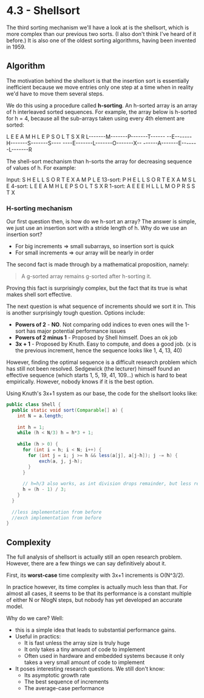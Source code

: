 # 4.3 - Shellsort

The third sorting mechanism we'll have a look at is the shellsort, which is more complex than our previous two sorts. (I also don't think I've heard of it before.) It is also one of the oldest sorting algorithms, having been invented in 1959.

## Algorithm

The motivation behind the shellsort is that the insertion sort is essentially inefficient because we move entries only one step at a time when in reality we'd have to move them several steps.

We do this using a procedure called **h-sorting**. An h-sorted array is an array of h interleaved sorted sequences. For example, the array below is h-sorted for h = 4, because all the sub-arrays taken using every 4th element are sorted:

L E E A M H L E P S O L T S X R
L-------M-------P-------T------
--E-------H-------S-------S----
----E-------L-------O-------X--
------A-------E-------L-------R

The shell-sort mechanism than h-sorts the array for decreasing sequence of values of h. For example:

Input:   S H E L L S O R T E X A M P L E
13-sort: P H E L L S O R T E X A M S L E
4-sort:  L E E A M H L E P S O L T S X R
1-sort:  A E E E H L L L M O P R S S T X

### H-sorting mechanism

Our first question then, is how do we h-sort an array? The answer is simple, we just use an insertion sort with a stride length of h. Why do we use an insertion sort?
* For big increments => small subarrays, so insertion sort is quick
* For small increments => our array will be nearly in order

The second fact is  made through by a mathematical proposition, namely:

> A g-sorted array remains g-sorted after h-sorting it.
> 
Proving this fact is surprisingly complex, but the fact that its true is what makes shell sort effective.

The next question is what sequence of increments should we sort it in. This is another surprisingly tough question. Options include:
* **Powers of 2** - **NO**. Not comparing odd indices to even ones will the 1-sort has major potential performance issues
* **Powers of 2 minus 1** - Proposed by Shell himself. Does an ok job
* **3x + 1** - Proposed by Knuth. Easy to compute, and does a good job. (x is the previous increment, hence the sequence looks like 1, 4, 13, 40)

However, finding the optimal sequence is a difficult research problem which has still not been resolved. Sedgewick (the lecturer) himself found an effective sequence (which starts 1, 5, 19, 41, 109...) which is hard to beat empirically. However, nobody knows if it is the best option.

Using Knuth's 3x+1 system as our base, the code for the shellsort looks like:

```Java
public class Shell {
  public static void sort(Comparable[] a) {
    int N = a.length;
    
    int h = 1;
    while (h < N/3) h = h*3 + 1;
    
    while (h > 0) {
      for (int i = h; i < N; i++) {
        for (int j = i; j >= h && less(a[j], a[j-h]); j -= h) {
            exch(a, j, j-h);
        }
      }
      
      // h=h/3 also works, as int division drops remainder, but less readable.
      h = (h - 1) / 3;
    }
  }
  
  //less implementation from before
  //exch implementation from before
}
```

## Complexity

The full analysis of shellsort is actually still an open research problem. However, there are a few things we can say definitively about it.

First, its **worst-case** time complexity with 3x+1 increments is O(N^3/2).

In practice however, its time complex is actually much less than that. For almost all cases, it seems to be that its performance is a constant multiple of either N or NlogN steps, but nobody has yet developed an accurate model.

Why do we care? Well:
* this is a simple idea that leads to substantial performance gains. 
* Useful in practics:
  * It is fast unless the array size is truly huge
  * It only takes a tiny amount of code to implement
  * Often used in hardware and embedded systems because it only takes a very small amount of code to implement
* It poses interesting research questions. We still don't know:
  * Its asymptotic growth rate
  * The best sequence of increments
  * The average-case performance

